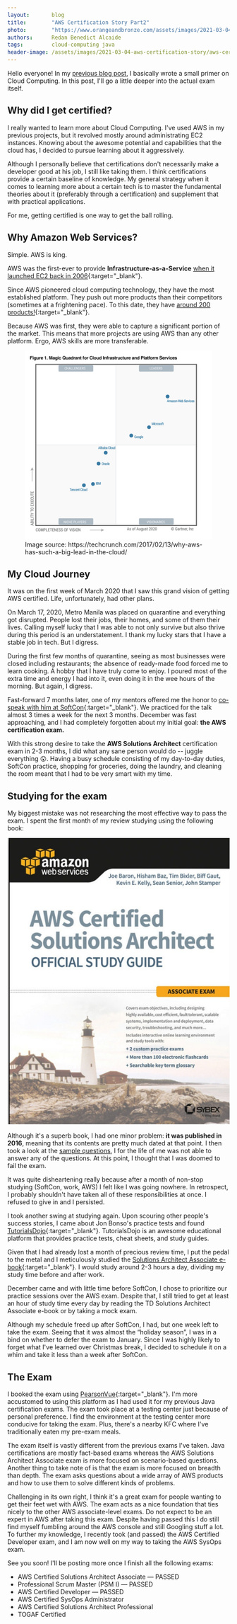 ```yaml
---
layout:       blog
title:        "AWS Certification Story Part2"
photo:		  "https://www.orangeandbronze.com/assets/images/2021-03-04-aws-certification-story/aws-certification-story-part2.png"
authors:      Redan Benedict Alcaide
tags:         cloud-computing java
header-image: /assets/images/2021-03-04-aws-certification-story/aws-certification-story-part2.png
---
```

Hello everyone! In my [previous blog post](/blogs/2021/03/aws-certification-story-part1), I basically wrote a small primer on Cloud Computing. In this post, I'll go a little deeper into the actual exam itself.

## Why did I get certified?

I really wanted to learn more about Cloud Computing. I've used AWS in my previous projects, but it revolved mostly around administrating EC2 instances. Knowing about the awesome potential and capabilities that the cloud has, I decided to pursue learning about it aggressively. 

Although I personally believe that certifications don't necessarily make a developer good at his job, I still like taking them. I think certifications provide a certain baseline of knowledge. My general strategy when it comes to learning more about a certain tech is to master the fundamental theories about it (preferably through a certification) and supplement that with practical applications.

For me, getting certified is one way to get the ball rolling.  

## Why Amazon Web Services?

Simple. AWS is king. 

AWS was the first-ever to provide **Infrastructure-as-a-Service**  [when it launched EC2 back in 2006](https://aws.amazon.com/about-aws/whats-new/2006/08/24/announcing-amazon-elastic-compute-cloud-amazon-ec2---beta/){:target="_blank"}.

Since AWS pioneered cloud computing technology, they have the most established platform. They push out more products than their competitors (sometimes at a frightening pace). To this date, they have [around 200 products!](https://aws.amazon.com/what-is-aws/){:target="_blank"}. 

Because AWS was first, they were able to capture a significant portion of the market. This means that more projects are using AWS than any other platform. Ergo, AWS skills are more transferable.

<figure>
	<img src="/assets/images/2021-03-04-aws-certification-story/CIPS_MQ_transparent.png" alt="CIPS_MQ_transparent.png" />
	<figcaption>Image source: https://techcrunch.com/2017/02/13/why-aws-has-such-a-big-lead-in-the-cloud/</figcaption>
</figure>

## My Cloud Journey

It was on the first week of March 2020 that I saw this grand vision of getting AWS certified. Life, unfortunately, had other plans.

On March 17, 2020, Metro Manila was placed on quarantine and everything got disrupted. People lost their jobs, their homes, and some of them their lives. Calling myself lucky that I was able to not only survive but also thrive during this period is an understatement. I thank my lucky stars that I have a stable job in tech. But I digress.

During the first few months of quarantine, seeing as most businesses were closed including restaurants; the absence of ready-made food forced me to learn cooking. A hobby that I have truly come to enjoy. I poured most of the extra time and energy I had into it, even doing it in the wee hours of the morning. But again, I digress.

Fast-forward 7 months later, one of my mentors offered me the honor to [co-speak with him at SoftCon](https://softcon.ph/events/refactoring-for-the-lost-and-confused-a-mini-workshop/){:target="_blank"}. We practiced for the talk almost 3 times a week for the next 3 months. December was fast approaching, and I had completely forgotten about my initial goal: **the AWS certification exam.**

With this strong desire to take the **AWS Solutions Architect** certification exam in 2-3 months, I did what any sane person would do -- juggle everything 😮. Having a busy schedule consisting of my day-to-day duties, SoftCon practice, shopping for groceries, doing the laundry, and cleaning the room meant that I had to be very smart with my time.

## Studying for the exam

My biggest mistake was not researching the most effective way to pass the exam. I spent the first month of my review studying using the following book:

![aws-book.png](/assets/images/2021-03-04-aws-certification-story/aws-book.png)

Although it's a superb book, I had one minor problem: **it was published in 2016**, meaning that its contents are pretty much dated at that point. I then took a look at the  [sample questions](https://d1.awsstatic.com/training-and-certification/docs-sa-assoc/AWS-Certified-Solutions-Architect-Associate_Sample-Questions.pdf), I for the life of me was not able to answer any of the questions. At this point, I thought that I was doomed to fail the exam. 

It was quite disheartening really because after a month of non-stop studying (SoftCon, work, AWS) I felt like I was going nowhere. In retrospect, I probably shouldn't have taken all of these responsibilities at once. I refused to give in and I persisted.

I took another swing at studying again. Upon scouring other people's success stories, I came about Jon Bonso's practice tests and found [TutorialsDojo](https://tutorialsdojo.com/){:target="_blank"}. TutorialsDojo is an awesome educational platform that provides practice tests, cheat sheets, and study guides.

Given that I had already lost a month of precious review time, I put the pedal to the metal and I meticulously studied the  [Solutions Architect Associate e-book](https://portal.tutorialsdojo.com/product/tutorials-dojo-study-guide-ebook-aws-certified-solutions-architect-associate/){:target="_blank"}. I would study around 2-3 hours a day, dividing my study time before and after work. 

December came and with little time before SoftCon, I chose to prioritize our practice sessions over the AWS exam. Despite that, I still tried to get at least an hour of study time every day by reading the TD Solutions Architect Associate e-book or by taking a mock exam. 

Although my schedule freed up after SoftCon, I had, but one week left to take the exam. Seeing that it was almost the “holiday season”, I was in a bind on whether to defer the exam to January. Since I was highly likely to forget what I've learned over Christmas break, I decided to schedule it on a whim and take it less than a week after SoftCon. 

## The Exam

I booked the exam using  [PearsonVue](https://home.pearsonvue.com/){:target="_blank"}. I'm more accustomed to using this platform as I had used it for my previous Java certification exams. The exam took place at a testing center just because of personal preference. I find the environment at the testing center more conducive for taking the exam. Plus, there's a nearby KFC where I've traditionally eaten my pre-exam meals.

The exam itself is vastly different from the previous exams I've taken. Java certifications are mostly fact-based exams whereas the AWS Solutions Architect Associate exam is more focused on scenario-based questions. Another thing to take note of is that the exam is more focused on breadth than depth. The exam asks questions about a wide array of AWS products and how to use them to solve different kinds of problems.

Challenging in its own right, I think it's a great exam for people wanting to get their feet wet with AWS. The exam acts as a nice foundation that ties nicely to the other AWS associate-level exams. Do not expect to be an expert in AWS after taking this exam. Despite having passed this I do still find myself fumbling around the AWS console and still Googling stuff a lot. To further my knowledge, I recently took (and passed) the AWS Certified Developer exam, and I am now well on my way to taking the AWS SysOps exam.

See you soon! I'll be posting more once I finish all the following exams:

- AWS Certified Solutions Architect Associate — PASSED
- Professional Scrum Master (PSM I) — PASSED
- AWS Certified Developer — PASSED 
- AWS Certified SysOps Administrator
- AWS Certified Solutions Architect Professional  
- TOGAF Certified



